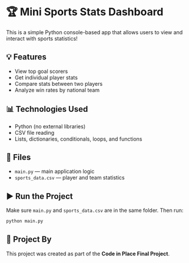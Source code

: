 # 🏆 Mini Sports Stats Dashboard

This is a simple Python console-based app that allows users to view and interact with sports statistics!

## 💡 Features
- View top goal scorers
- Get individual player stats
- Compare stats between two players
- Analyze win rates by national team

## 📊 Technologies Used
- Python (no external libraries)
- CSV file reading
- Lists, dictionaries, conditionals, loops, and functions

## 📁 Files
- `main.py` — main application logic
- `sports_data.csv` — player and team statistics

## ▶️ Run the Project
Make sure `main.py` and `sports_data.csv` are in the same folder. Then run:

```bash
python main.py
```

## 🧠 Project By
This project was created as part of the **Code in Place Final Project**.
